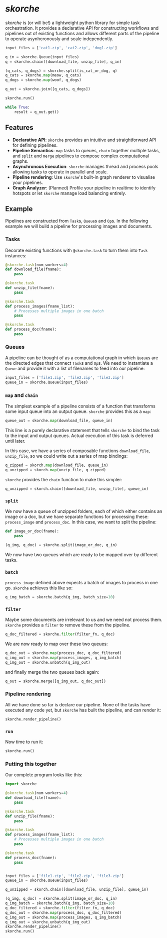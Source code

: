# *skorche*  

*skorche* is (or will be!) a lightweight python library for simple task orchestration. It provides a declarative API for constructing workflows and pipelines out of existing functions and allows different parts of the pipeline to operate asynhcronously and scale independently.

```python
input_files = ['cat1.zip', 'cat2.zip', 'dog1.zip']

q_in = skorche.Queue(input_files)
q = skorche.chain([download_file, unzip_file], q_in)

(q_cats, q_dogs) = skorche.split(is_cat_or_dog, q)
q_cats = skorche.map(meow, q_cats)  
q_dogs = skorche.map(woof, q_dogs)  

q_out = skorche.join([q_cats, q_dogs])

skorche.run()

while True:
    result = q_out.get()
```

## Features
* **Declarative API**: `skorche` provides an intuitive and straightforward API for defining pipelines.
* **Pipeline Semantics**: `map` tasks to queues, `chain` together multiple tasks, and `split` and `merge` pipelines to compose complex computational graphs.
* **Asynchronous Execution**: `skorche` manages thread and process pools allowing tasks to operate in parallel and scale.
* **Pipeline rendering**: Use `skorche`'s built-in graph renderer to visualise your pipelines.
* **Graph Analyzer**: (Planned) Profile your pipeline in realtime to identify hotspots or let `skorche` manage load balancing entirely. 

## Example 

Pipelines are constructed from `Task`s, `Queue`s and `Op`s. In the following example we will build a pipeline for processing images and documents.

### Tasks

Decorate existing functions with `@skorche.task` to turn them into `Task` instances:

```python
@skorche.task(num_workers=4) 
def download_file(fname):
    pass 

@skorche.task
def unzip_file(fname):
    pass

@skorche.task
def process_images(fname_list):
    # Processes multiple images in one batch
    pass

@skorche.task
def process_doc(fname):
    pass
```

### Queues 

A pipeline can be thought of as a computational graph in which `Queue`s are the directed edges that connect `Task`s and `Op`s. We need to instantiate a `Queue` and provide it with a list of filenames to feed into our pipeline:

```python
input_files = ['file1.zip', 'file2.zip', 'file3.zip']
queue_in = skorche.Queue(input_files)
```

### `map` and `chain`

The simplest example of a pipeline consists of a function that transforms some input queue into an output queue. `skorche` provides this as a `map`:

```python
queue_out = skorche.map(download_file, queue_in)
```

This line is a purely declarative statement that tells `skorche` to bind the task to the input and output queues. Actual execution of this task is deferred until later. 

In this case, we have a series of composable functions `download_file`, `unzip_file`, so we could write out a series of map bindings:

```python
q_zipped = skorch.map(download_file, queue_in)
q_unzipped = skorch.map(unzip_file, q_zipped)
```

`skorche` provides the `chain` function to make this simpler:

```python
q_unzipped = skorch.chain([download_file, unzip_file], queue_in)
```

### `split`

We now have a queue of unzipped folders, each of which either contains an image or a doc, but we have separate functions for processing these: `process_image` and `process_doc`. In this case, we want to split the pipeline: 

```python
def image_or_doc(fname):
    pass 

(q_img, q_doc) = skorche.split(image_or_doc, q_in)
```

We now have two queues which are ready to be mapped over by different tasks.

### `batch`

`process_image` defined above expects a batch of images to process in one go. `skorche` achieves this like so:

```python
q_img_batch = skorche.batch(q_img, batch_size=10)
```

### `filter`

Maybe some documents are irrelevant to us and we need not process them. `skorche` provides a `filter` to remove these from the pipeline.

```python
q_doc_filtered = skorche.filter(filter_fn, q_doc)
```

We are now ready to map over these two queues:

```python
q_doc_out = skorche.map(process_doc, q_doc_filtered)
q_img_out = skorche.map(process_images, q_img_batch)
q_img_out = skorche.unbatch(q_img_out)  
```

and finally merge the two queues back again:

```
q_out = skorche.merge([q_img_out, q_doc_out])
```

### Pipeline rendering

All we have done so far is declare our pipeline. None of the tasks have executed any code yet, but `skorche` has built the pipeline, and can render it:

```python
skorche.render_pipeline()
```

### `run`

Now time to run it:

```python
skorche.run()
```

### Putting this together

Our complete program looks like this:

```python
import skorche 

@skorche.task(num_workers=4) 
def download_file(fname):
    pass 

@skorche.task
def unzip_file(fname):
    pass

@skorche.task
def process_images(fname_list):
    # Processes multiple images in one batch
    pass

@skorche.task
def process_doc(fname):
    pass


input_files = ['file1.zip', 'file2.zip', 'file3.zip']
queue_in = skorche.Queue(input_files)

q_unzipped = skorch.chain([download_file, unzip_file], queue_in)

(q_img, q_doc) = skorche.split(image_or_doc, q_in)
q_img_batch = skorche.batch(q_img, batch_size=10)
q_doc_filtered = skorche.filter(filter_fn, q_doc)
q_doc_out = skorche.map(process_doc, q_doc_filtered)
q_img_out = skorche.map(process_images, q_img_batch)
q_img_out = skorche.unbatch(q_img_out)  
skorche.render_pipeline()
skorche.run()
```